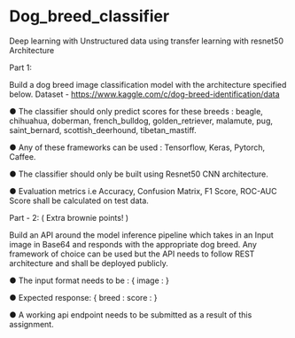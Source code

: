 # Dog_breed_classifier
Deep learning with Unstructured data using transfer learning with resnet50 Architecture


Part 1:

Build a dog breed image classification model with the architecture specified below.
Dataset - https://www.kaggle.com/c/dog-breed-identification/data

● The classifier should only predict scores for these breeds : beagle, chihuahua, doberman,
french_bulldog, golden_retriever, malamute, pug, saint_bernard, scottish_deerhound,
tibetan_mastiff.

● Any of these frameworks can be used : Tensorflow, Keras, Pytorch, Caffee.

● The classifier should only be built using Resnet50 CNN architecture.

● Evaluation metrics i.e Accuracy, Confusion Matrix, F1 Score, ROC-AUC Score shall be calculated
on test data.



Part - 2: ( Extra brownie points! )

Build an API around the model inference pipeline which takes in an Input image in Base64 and
responds with the appropriate dog breed. Any framework of choice can be used but the API needs
to follow REST architecture and shall be deployed publicly.

● The input format needs to be :
{
image : <base64 encoded image>
}
  
● Expected response:
{
breed : <resulting label>
score : <prediction score of the above label >
}
  
● A working api endpoint needs to be submitted as a result of this assignment.
